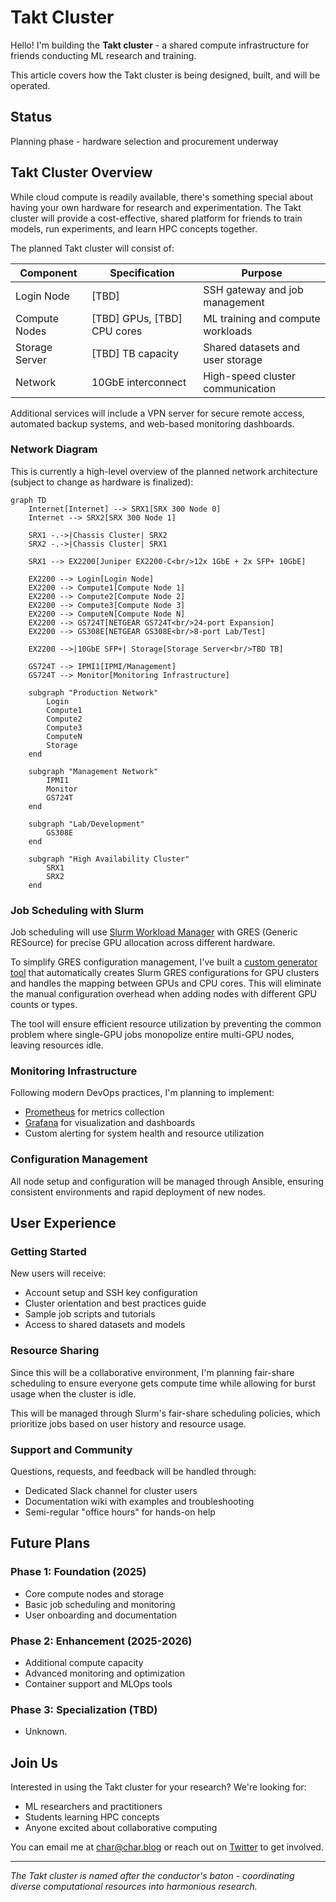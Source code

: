 # Takt Cluster

Hello! I'm building the **Takt cluster** - a shared compute infrastructure for friends conducting ML research and training.

This article covers how the Takt cluster is being designed, built, and will be operated.

## Status

Planning phase - hardware selection and procurement underway

## Takt Cluster Overview

While cloud compute is readily available, there's something special about having your own hardware for research and experimentation. The Takt cluster will provide a cost-effective, shared platform for friends to train models, run experiments, and learn HPC concepts together.

The planned Takt cluster will consist of:

| Component | Specification | Purpose |
|-----------|---------------|---------|
| Login Node | [TBD] | SSH gateway and job management |
| Compute Nodes | [TBD] GPUs, [TBD] CPU cores | ML training and compute workloads |
| Storage Server | [TBD] TB capacity | Shared datasets and user storage |
| Network | 10GbE interconnect | High-speed cluster communication |

Additional services will include a VPN server for secure remote access, automated backup systems, and web-based monitoring dashboards.

### Network Diagram

This is currently a high-level overview of the planned network architecture (subject to change as hardware is finalized):

```mermaid
graph TD
    Internet[Internet] --> SRX1[SRX 300 Node 0]
    Internet --> SRX2[SRX 300 Node 1]
    
    SRX1 -.->|Chassis Cluster| SRX2
    SRX2 -.->|Chassis Cluster| SRX1
    
    SRX1 --> EX2200[Juniper EX2200-C<br/>12x 1GbE + 2x SFP+ 10GbE]
    
    EX2200 --> Login[Login Node]
    EX2200 --> Compute1[Compute Node 1]
    EX2200 --> Compute2[Compute Node 2]
    EX2200 --> Compute3[Compute Node 3]
    EX2200 --> ComputeN[Compute Node N]
    EX2200 --> GS724T[NETGEAR GS724T<br/>24-port Expansion]
    EX2200 --> GS308E[NETGEAR GS308E<br/>8-port Lab/Test]
    
    EX2200 -->|10GbE SFP+| Storage[Storage Server<br/>TBD TB]
    
    GS724T --> IPMI1[IPMI/Management]
    GS724T --> Monitor[Monitoring Infrastructure]
    
    subgraph "Production Network"
        Login
        Compute1
        Compute2
        Compute3
        ComputeN
        Storage
    end
    
    subgraph "Management Network"
        IPMI1
        Monitor
        GS724T
    end
    
    subgraph "Lab/Development"
        GS308E
    end
    
    subgraph "High Availability Cluster"
        SRX1
        SRX2
    end
```

### Job Scheduling with Slurm

Job scheduling will use [Slurm Workload Manager](https://slurm.schedmd.com/documentation.html) with GRES (Generic RESource) for precise GPU allocation across different hardware.

To simplify GRES configuration management, I've built a [custom generator tool](https://github.com/name/gres-generator) that automatically creates Slurm GRES configurations for GPU clusters and handles the mapping between GPUs and CPU cores. This will eliminate the manual configuration overhead when adding nodes with different GPU counts or types.

The tool will ensure efficient resource utilization by preventing the common problem where single-GPU jobs monopolize entire multi-GPU nodes, leaving resources idle.

### Monitoring Infrastructure

Following modern DevOps practices, I'm planning to implement:

- [Prometheus](https://prometheus.io/) for metrics collection
- [Grafana](https://grafana.com/) for visualization and dashboards
- Custom alerting for system health and resource utilization

### Configuration Management

All node setup and configuration will be managed through Ansible, ensuring consistent environments and rapid deployment of new nodes.

## User Experience

### Getting Started

New users will receive:

- Account setup and SSH key configuration
- Cluster orientation and best practices guide
- Sample job scripts and tutorials
- Access to shared datasets and models

### Resource Sharing

Since this will be a collaborative environment, I'm planning fair-share scheduling to ensure everyone gets compute time while allowing for burst usage when the cluster is idle.

This will be managed through Slurm's fair-share scheduling policies, which prioritize jobs based on user history and resource usage.

### Support and Community

Questions, requests, and feedback will be handled through:

- Dedicated Slack channel for cluster users
- Documentation wiki with examples and troubleshooting
- Semi-regular "office hours" for hands-on help

## Future Plans

### Phase 1: Foundation (2025)

- Core compute nodes and storage
- Basic job scheduling and monitoring
- User onboarding and documentation

### Phase 2: Enhancement (2025-2026)

- Additional compute capacity
- Advanced monitoring and optimization
- Container support and MLOps tools

### Phase 3: Specialization (TBD)

- Unknown.

## Join Us

Interested in using the Takt cluster for your research? We're looking for:

- ML researchers and practitioners
- Students learning HPC concepts
- Anyone excited about collaborative computing

You can email me at [char@char.blog](mailto:char@char.blog) or reach out on [Twitter](https://twitter.com/cunjur) to get involved.

---

*The Takt cluster is named after the conductor's baton - coordinating diverse computational resources into harmonious research.*
